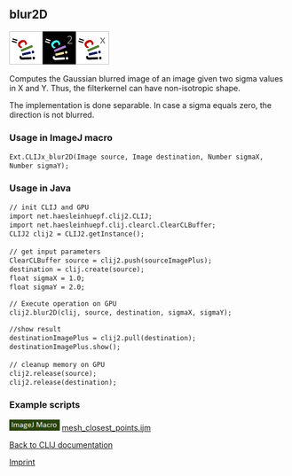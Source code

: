 ## blur2D
<img src="images/mini_clij1_logo.png"/><img src="images/mini_clij2_logo.png"/><img src="images/mini_clijx_logo.png"/>

Computes the Gaussian blurred image of an image given two sigma values in X and Y. Thus, the filterkernel can have non-isotropic shape.

The implementation is done separable. In case a sigma equals zero, the direction is not blurred.

### Usage in ImageJ macro
```
Ext.CLIJx_blur2D(Image source, Image destination, Number sigmaX, Number sigmaY);
```


### Usage in Java
```
// init CLIJ and GPU
import net.haesleinhuepf.clij2.CLIJ;
import net.haesleinhuepf.clij.clearcl.ClearCLBuffer;
CLIJ2 clij2 = CLIJ2.getInstance();

// get input parameters
ClearCLBuffer source = clij2.push(sourceImagePlus);
destination = clij.create(source);
float sigmaX = 1.0;
float sigmaY = 2.0;
```

```
// Execute operation on GPU
clij2.blur2D(clij, source, destination, sigmaX, sigmaY);
```

```
//show result
destinationImagePlus = clij2.pull(destination);
destinationImagePlus.show();

// cleanup memory on GPU
clij2.release(source);
clij2.release(destination);
```




### Example scripts
<a href="https://github.com/clij/clij2-docs/blob/master/src/main/macro/"><img src="images/language_macro.png" height="20"/></a> [mesh_closest_points.ijm](https://github.com/clij/clij2-docs/blob/master/src/main/macro/mesh_closest_points.ijm)  


[Back to CLIJ documentation](https://clij.github.io/)

[Imprint](https://clij.github.io/imprint)
